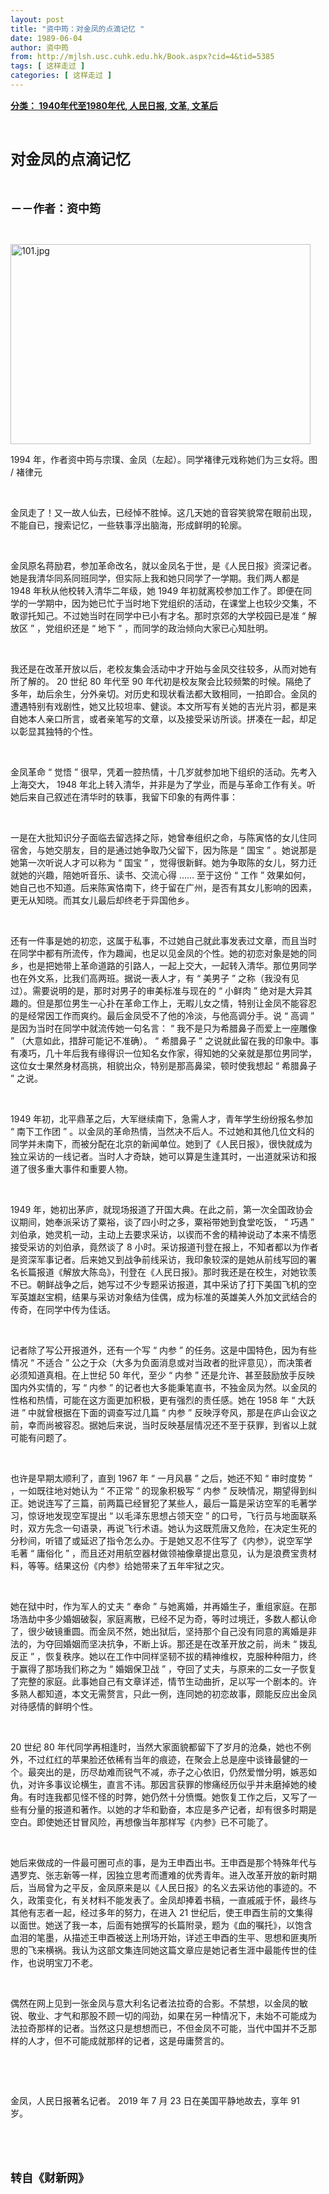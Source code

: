 ```yaml
---
layout: post
title: "资中筠：对金凤的点滴记忆 "
date: 1989-06-04
author: 资中筠
from: http://mjlsh.usc.cuhk.edu.hk/Book.aspx?cid=4&tid=5385
tags: [ 这样走过 ]
categories: [ 这样走过 ]
---
```


<div style="margin: 15px 10px 10px 0px;">
 <div>
  <span id="ctl00_ContentPlaceHolder1_chapter1_SubjectLabel" style="font-weight:bold;text-decoration:underline;">
   分类： 1940年代至1980年代, 人民日报, 文革, 文革后
  </span>
 </div>
 <p class="p1">
  <b>
   <font size="5">
    <span class="s1">
    </span>
    <br/>
   </font>
  </b>
 </p>
 <p class="p2">
  <b>
   <font size="5">
    <span class="s1" style="">
     对金凤的点滴记忆
    </span>
    <span class="s2" style="">
     <span class="Apple-converted-space" style="">
     </span>
    </span>
   </font>
  </b>
 </p>
 <p class="p1">
  <b>
   <font size="4">
    <span class="s1">
    </span>
    <br/>
   </font>
  </b>
 </p>
 <p class="p2">
  <span class="s1">
   <b>
    <font size="4">
     －－作者：资中筠
    </font>
   </b>
  </span>
 </p>
 <p class="p1">
  <span class="s1">
  </span>
  <br/>
 </p>
 <p class="p3">
  <span class="s1">
   <img alt="101.jpg" border="0" height="320" src="/medias/contents/5385/101.jpg" width="480"/>
  </span>
 </p>
 <p class="p2">
  <span class="s2">
   1994
  </span>
  <span class="s1">
   年，作者资中筠与宗璞、金凤（左起）。同学褚律元戏称她们为三女将。图
  </span>
  <span class="s2">
   /
  </span>
  <span class="s1">
   褚律元
  </span>
 </p>
 <p class="p1">
  <span class="s1">
  </span>
  <br/>
 </p>
 <p class="p2">
  <span class="s1">
   金凤走了！又一故人仙去，已经悼不胜悼。这几天她的音容笑貌常在眼前出现，不能自已，搜索记忆，一些轶事浮出脑海，形成鲜明的轮廓。
  </span>
 </p>
 <p class="p1">
  <span class="s1">
  </span>
  <br/>
 </p>
 <p class="p2">
  <span class="s1">
   金凤原名蒋励君，参加革命改名，就以金凤名于世，是《人民日报》资深记者。她是我清华同系同班同学，但实际上我和她只同学了一学期。我们两人都是
  </span>
  <span class="s2">
   1948
  </span>
  <span class="s1">
   年秋从他校转入清华二年级，她
  </span>
  <span class="s2">
   1949
  </span>
  <span class="s1">
   年初就离校参加工作了。即便在同学的一学期中，因为她已忙于当时地下党组织的活动，在课堂上也较少交集，不敢谬托知己。不过她当时在同学中已小有才名。那时京郊的大学校园已是准
  </span>
  <span class="s2">
   “
  </span>
  <span class="s1">
   解放区
  </span>
  <span class="s2">
   ”
  </span>
  <span class="s1">
   ，党组织还是
  </span>
  <span class="s2">
   “
  </span>
  <span class="s1">
   地下
  </span>
  <span class="s2">
   ”
  </span>
  <span class="s1">
   ，而同学的政治倾向大家已心知肚明。
  </span>
 </p>
 <p class="p1">
  <span class="s1">
  </span>
  <br/>
 </p>
 <p class="p2">
  <span class="s1">
   我还是在改革开放以后，老校友集会活动中才开始与金凤交往较多，从而对她有所了解的。
  </span>
  <span class="s2">
   20
  </span>
  <span class="s1">
   世纪
  </span>
  <span class="s2">
   80
  </span>
  <span class="s1">
   年代至
  </span>
  <span class="s2">
   90
  </span>
  <span class="s1">
   年代初是校友聚会比较频繁的时候。隔绝了多年，劫后余生，分外亲切。对历史和现状看法都大致相同，一拍即合。金凤的遭遇特别有戏剧性，她又比较坦率、健谈。本文所写有关她的吉光片羽，都是来自她本人亲口所言，或者亲笔写的文章，以及接受采访所谈。拼凑在一起，却足以彰显其独特的个性。
  </span>
 </p>
 <p class="p1">
  <span class="s1">
  </span>
  <br/>
 </p>
 <p class="p2">
  <span class="s1">
   金凤革命
  </span>
  <span class="s2">
   “
  </span>
  <span class="s1">
   觉悟
  </span>
  <span class="s2">
   ”
  </span>
  <span class="s1">
   很早，凭着一腔热情，十几岁就参加地下组织的活动。先考入上海交大，
  </span>
  <span class="s2">
   1948
  </span>
  <span class="s1">
   年北上转入清华，并非是为了学业，而是与革命工作有关。听她后来自己叙述在清华时的轶事，我留下印象的有两件事：
  </span>
 </p>
 <p class="p1">
  <span class="s1">
  </span>
  <br/>
 </p>
 <p class="p2">
  <span class="s1">
   一是在大批知识分子面临去留选择之际，她曾奉组织之命，与陈寅恪的女儿住同宿舍，与她交朋友，目的是通过她争取乃父留下，因为陈是
  </span>
  <span class="s2">
   “
  </span>
  <span class="s1">
   国宝
  </span>
  <span class="s2">
   ”
  </span>
  <span class="s1">
   。她说那是她第一次听说人才可以称为
  </span>
  <span class="s2">
   “
  </span>
  <span class="s1">
   国宝
  </span>
  <span class="s2">
   ”
  </span>
  <span class="s1">
   ，觉得很新鲜。她为争取陈的女儿，努力迁就她的兴趣，陪她听音乐、读书、交流心得
  </span>
  <span class="s2">
   ……
  </span>
  <span class="s1">
   至于这份
  </span>
  <span class="s2">
   “
  </span>
  <span class="s1">
   工作
  </span>
  <span class="s2">
   ”
  </span>
  <span class="s1">
   效果如何，她自己也不知道。后来陈寅恪南下，终于留在广州，是否有其女儿影响的因素，更无从知晓。而其女儿最后却终老于异国他乡。
  </span>
 </p>
 <p class="p1">
  <span class="s1">
  </span>
  <br/>
 </p>
 <p class="p2">
  <span class="s1">
   还有一件事是她的初恋，这属于私事，不过她自己就此事发表过文章，而且当时在同学中都有所流传，作为趣闻，也足以见金凤的个性。她的初恋对象是她的同乡，也是把她带上革命道路的引路人，一起上交大，一起转入清华。那位男同学也在外文系，比我们高两班。据说一表人才，有
  </span>
  <span class="s2">
   “
  </span>
  <span class="s1">
   美男子
  </span>
  <span class="s2">
   ”
  </span>
  <span class="s1">
   之称（我没有见过）。需要说明的是，那时对男子的审美标准与现在的
  </span>
  <span class="s2">
   “
  </span>
  <span class="s1">
   小鲜肉
  </span>
  <span class="s2">
   ”
  </span>
  <span class="s1">
   绝对是大异其趣的。但是那位男生一心扑在革命工作上，无暇儿女之情，特别让金凤不能容忍的是经常因工作而爽约。最后金凤受不了他的冷淡，与他高调分手。说
  </span>
  <span class="s2">
   “
  </span>
  <span class="s1">
   高调
  </span>
  <span class="s2">
   ”
  </span>
  <span class="s1">
   是因为当时在同学中就流传她一句名言：
  </span>
  <span class="s2">
   “
  </span>
  <span class="s1">
   我不是只为希腊鼻子而爱上一座雕像
  </span>
  <span class="s2">
   ”
  </span>
  <span class="s1">
   （大意如此，措辞可能记不准确）。
  </span>
  <span class="s2">
   “
  </span>
  <span class="s1">
   希腊鼻子
  </span>
  <span class="s2">
   ”
  </span>
  <span class="s1">
   之说就此留在我的印象中。事有凑巧，几十年后我有缘得识一位知名女作家，得知她的父亲就是那位男同学，这位女士果然身材高挑，相貌出众，特别是那高鼻梁，顿时使我想起
  </span>
  <span class="s2">
   “
  </span>
  <span class="s1">
   希腊鼻子
  </span>
  <span class="s2">
   ”
  </span>
  <span class="s1">
   之说。
  </span>
 </p>
 <p class="p1">
  <span class="s1">
  </span>
  <br/>
 </p>
 <p class="p2">
  <span class="s2">
   1949
  </span>
  <span class="s1">
   年初，北平鼎革之后，大军继续南下，急需人才，青年学生纷纷报名参加
  </span>
  <span class="s2">
   “
  </span>
  <span class="s1">
   南下工作团
  </span>
  <span class="s2">
   ”
  </span>
  <span class="s1">
   。以金凤的革命热情，当然决不后人。不过她和其他几位文科的同学并未南下，而被分配在北京的新闻单位。她到了《人民日报》，很快就成为独立采访的一线记者。当时人才奇缺，她可以算是生逢其时，一出道就采访和报道了很多重大事件和重要人物。
  </span>
 </p>
 <p class="p1">
  <span class="s1">
  </span>
  <br/>
 </p>
 <p class="p2">
  <span class="s2">
   1949
  </span>
  <span class="s1">
   年，她初出茅庐，就现场报道了开国大典。在此之前，第一次全国政协会议期间，她奉派采访了粟裕，谈了四小时之多，粟裕带她到食堂吃饭，
  </span>
  <span class="s2">
   “
  </span>
  <span class="s1">
   巧遇
  </span>
  <span class="s2">
   ”
  </span>
  <span class="s1">
   刘伯承，她灵机一动，主动上去要求采访，以锲而不舍的精神说动了本来不情愿接受采访的刘伯承，竟然谈了
  </span>
  <span class="s2">
   8
  </span>
  <span class="s1">
   小时。采访报道刊登在报上，不知者都以为作者是资深军事记者。后来她又到战争前线采访，我印象较深的是她从前线写回的署名长篇报道《解放大陈岛》，刊登在《人民日报》。那时我还是在校生，对她钦羡不已。朝鲜战争之后，她写过不少专题采访报道，其中采访了打下美国飞机的空军英雄赵宝桐，结果与采访对象结为佳偶，成为标准的英雄美人外加文武结合的传奇，在同学中传为佳话。
  </span>
 </p>
 <p class="p1">
  <span class="s1">
  </span>
  <br/>
 </p>
 <p class="p2">
  <span class="s1">
   记者除了写公开报道外，还有一个写
  </span>
  <span class="s2">
   “
  </span>
  <span class="s1">
   内参
  </span>
  <span class="s2">
   ”
  </span>
  <span class="s1">
   的任务。这是中国特色，因为有些情况
  </span>
  <span class="s2">
   “
  </span>
  <span class="s1">
   不适合
  </span>
  <span class="s2">
   ”
  </span>
  <span class="s1">
   公之于众（大多为负面消息或对当政者的批评意见），而决策者必须知道真相。在上世纪
  </span>
  <span class="s2">
   50
  </span>
  <span class="s1">
   年代，至少
  </span>
  <span class="s2">
   “
  </span>
  <span class="s1">
   内参
  </span>
  <span class="s2">
   ”
  </span>
  <span class="s1">
   还是允许、甚至鼓励放手反映国内外实情的，写
  </span>
  <span class="s2">
   “
  </span>
  <span class="s1">
   内参
  </span>
  <span class="s2">
   ”
  </span>
  <span class="s1">
   的记者也大多能秉笔直书，不独金凤为然。以金凤的性格和热情，可能在这方面更加积极，更有强烈的责任感。她在
  </span>
  <span class="s2">
   1958
  </span>
  <span class="s1">
   年
  </span>
  <span class="s2">
   “
  </span>
  <span class="s1">
   大跃进
  </span>
  <span class="s2">
   ”
  </span>
  <span class="s1">
   中就曾根据在下面的调查写过几篇
  </span>
  <span class="s2">
   “
  </span>
  <span class="s1">
   内参
  </span>
  <span class="s2">
   ”
  </span>
  <span class="s1">
   反映浮夸风，那是在庐山会议之前，幸而尚被容忍。据她后来说，当时反映基层情况还不至于获罪，到省以上就可能有问题了。
  </span>
 </p>
 <p class="p1">
  <span class="s1">
  </span>
  <br/>
 </p>
 <p class="p2">
  <span class="s1">
   也许是早期太顺利了，直到
  </span>
  <span class="s2">
   1967
  </span>
  <span class="s1">
   年
  </span>
  <span class="s2">
   “
  </span>
  <span class="s1">
   一月风暴
  </span>
  <span class="s2">
   ”
  </span>
  <span class="s1">
   之后，她还不知
  </span>
  <span class="s2">
   “
  </span>
  <span class="s1">
   审时度势
  </span>
  <span class="s2">
   ”
  </span>
  <span class="s1">
   ，一如既往地对她认为
  </span>
  <span class="s2">
   “
  </span>
  <span class="s1">
   不正常
  </span>
  <span class="s2">
   ”
  </span>
  <span class="s1">
   的现象积极写
  </span>
  <span class="s2">
   “
  </span>
  <span class="s1">
   内参
  </span>
  <span class="s2">
   ”
  </span>
  <span class="s1">
   反映情况，期望得到纠正。她说连写了三篇，前两篇已经冒犯了某些人，最后一篇是采访空军的毛著学习，惊讶地发现空军提出
  </span>
  <span class="s2">
   “
  </span>
  <span class="s1">
   以毛泽东思想占领天空
  </span>
  <span class="s2">
   ”
  </span>
  <span class="s1">
   的口号，飞行员与地面联系时，双方先念一句语录，再说飞行术语。她认为这既荒唐又危险，在决定生死的分秒间，听错了或延迟了指令怎么办。于是她又忍不住写了《内参》，说空军学毛著
  </span>
  <span class="s2">
   “
  </span>
  <span class="s1">
   庸俗化
  </span>
  <span class="s2">
   ”
  </span>
  <span class="s1">
   ，而且还对用航空器材做领袖像章提出意见，认为是浪费宝贵材料，等等。结果这份《内参》给她带来了五年牢狱之灾。
  </span>
 </p>
 <p class="p1">
  <span class="s1">
  </span>
  <br/>
 </p>
 <p class="p2">
  <span class="s1">
   她在狱中时，作为军人的丈夫
  </span>
  <span class="s2">
   “
  </span>
  <span class="s1">
   奉命
  </span>
  <span class="s2">
   ”
  </span>
  <span class="s1">
   与她离婚，并再婚生子，重组家庭。在那场浩劫中多少婚姻破裂，家庭离散，已经不足为奇，等时过境迁，多数人都认命了，很少破镜重圆。而金凤不然，她出狱后，坚持那个自己没有同意的离婚是非法的，为夺回婚姻而坚决抗争，不断上诉。那还是在改革开放之前，尚未
  </span>
  <span class="s2">
   “
  </span>
  <span class="s1">
   拨乱反正
  </span>
  <span class="s2">
   ”
  </span>
  <span class="s1">
   ，恢复秩序。她以在工作中同样坚韧不拔的精神维权，克服种种阻力，终于赢得了那场我们称之为
  </span>
  <span class="s2">
   “
  </span>
  <span class="s1">
   婚姻保卫战
  </span>
  <span class="s2">
   ”
  </span>
  <span class="s1">
   ，夺回了丈夫，与原来的二女一子恢复了完整的家庭。此事她自己有文章详述，情节生动曲折，足以写一个剧本的。许多熟人都知道，本文无需赘言，只此一例，连同她的初恋故事，颇能反应出金凤对待感情的鲜明个性。
  </span>
 </p>
 <p class="p1">
  <span class="s1">
  </span>
  <br/>
 </p>
 <p class="p2">
  <span class="s2">
   20
  </span>
  <span class="s1">
   世纪
  </span>
  <span class="s2">
   80
  </span>
  <span class="s1">
   年代同学再相逢时，当然大家面貌都留下了岁月的沧桑，她也不例外，不过红红的苹果脸还依稀有当年的痕迹，在聚会上总是座中谈锋最健的一个。最突出的是，历尽劫难而锐气不减，赤子之心依旧，仍然爱憎分明，嫉恶如仇，对许多事议论横生，直言不讳。那因言获罪的惨痛经历似乎并未磨掉她的棱角。有时连我都见怪不怪的时弊，她仍然十分愤慨。她恢复工作之后，又写了一些有分量的报道和著作。以她的才华和勤奋，本应是多产记者，却有很多时期是空白。即使她还甘冒风险，再想像当年那样写《内参》已不可能了。
  </span>
 </p>
 <p class="p1">
  <span class="s1">
  </span>
  <br/>
 </p>
 <p class="p2">
  <span class="s1">
   她后来做成的一件最可圈可点的事，是为王申酉出书。王申酉是那个特殊年代与遇罗克、张志新等一样，因独立思考而遭难的优秀青年。进入改革开放的新时期后，当局曾为之平反，金凤原来是以《人民日报》的名义去采访他的事迹的。不久，政策变化，有关材料不能发表了。金凤却捧着书稿，一直戚戚于怀，最终与其他有志者一起，经过多年的努力，在进入
  </span>
  <span class="s2">
   21
  </span>
  <span class="s1">
   世纪后，使王申酉生前的文集得以面世。她送了我一本，后面有她撰写的长篇附录，题为《血的嘱托》，以饱含血泪的笔墨，从描述王申酉被送上刑场开始，详述王申酉的生平、思想和匪夷所思的飞来横祸。我认为这部文集连同她这篇文章应是她记者生涯中最能传世的佳作，也说明宝刀不老。
  </span>
 </p>
 <p class="p1">
  <span class="s1">
  </span>
  <br/>
 </p>
 <p class="p2">
  <span class="s1">
   偶然在网上见到一张金凤与意大利名记者法拉奇的合影。不禁想，以金凤的敏锐、敬业、才气和那股不顾一切的闯劲，如果在另一种情况下，未始不可能成为法拉奇那样的记者。当然这只是想想而已，不但金凤不可能，当代中国并不乏那样的人才，但不可能成就那样的记者，这是毋庸赘言的。
  </span>
 </p>
 <p class="p1">
  <span class="s1">
  </span>
  <br/>
 </p>
 <p class="p1">
  <span class="s1">
  </span>
  <br/>
 </p>
 <p class="p2">
  <span class="s1">
   金凤，人民日报著名记者。
  </span>
  <span class="s2">
   2019
  </span>
  <span class="s1">
   年
  </span>
  <span class="s2">
   7
  </span>
  <span class="s1">
   月
  </span>
  <span class="s2">
   23
  </span>
  <span class="s1">
   日在美国平静地故去，享年
  </span>
  <span class="s2">
   91
  </span>
  <span class="s1">
   岁。
  </span>
 </p>
 <p class="p1">
  <span class="s1">
  </span>
  <br/>
 </p>
 <p class="p1">
  <b>
   <font size="4">
    <span class="s1">
    </span>
    <br/>
   </font>
  </b>
 </p>
 <p class="p2">
  <span class="s1">
   <b>
    <font size="4">
     转自《财新网》
    </font>
   </b>
  </span>
 </p>
</div>

